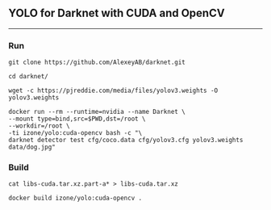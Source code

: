 ## YOLO for Darknet with CUDA and OpenCV 
-----
### Run
```
git clone https://github.com/AlexeyAB/darknet.git

cd darknet/

wget -c https://pjreddie.com/media/files/yolov3.weights -O yolov3.weights
```
```
docker run --rm --runtime=nvidia --name Darknet \
--mount type=bind,src=$PWD,dst=/root \
--workdir=/root \
-ti izone/yolo:cuda-opencv bash -c "\
darknet detector test cfg/coco.data cfg/yolov3.cfg yolov3.weights data/dog.jpg"
```
### Build
```
cat libs-cuda.tar.xz.part-a* > libs-cuda.tar.xz

docker build izone/yolo:cuda-opencv .
```
